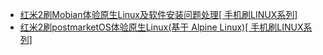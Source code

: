 - [红米2刷Mobian体验原生Linux及软件安装问题处理[ 手机刷LINUX系列]](https://zhuanlan.zhihu.com/p/554022195)
- [红米2刷postmarketOS体验原生Linux(基于 Alpine Linux)[ 手机刷LINUX系列]](https://zhuanlan.zhihu.com/p/548346333)
